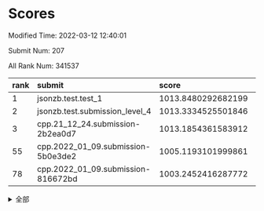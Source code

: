 # Scores

Modified Time: 2022-03-12 12:40:01

Submit Num: 207

All Rank Num: 341537

| rank |               submit               |       score        |       sigma        | pk_num |
| :--- | :--------------------------------- | :----------------- | :----------------- | :----- |
| 1    | jsonzb.test.test_1                 | 1013.8480292682199 | 0.7956341317174966 | 6603   |
| 2    | jsonzb.test.submission_level_4     | 1013.3334525501846 | 0.7970264969474118 | 6601   |
| 3    | cpp.21_12_24.submission-2b2ea0d7   | 1013.1854361583912 | 0.7995883571228876 | 6606   |
| 55   | cpp.2022_01_09.submission-5b0e3de2 | 1005.1193101999861 | 0.7096118209232469 | 6599   |
| 78   | cpp.2022_01_09.submission-816672bd | 1003.2452416287772 | 0.7206344069524523 | 6599   |


<details>
<summary>全部</summary>

| rank |                 submit                 |       score        |       sigma        | pk_num |
| :--- | :------------------------------------- | :----------------- | :----------------- | :----- |
| 1    | jsonzb.test.test_1                     | 1013.8480292682199 | 0.7956341317174966 | 6603   |
| 2    | jsonzb.test.submission_level_4         | 1013.3334525501846 | 0.7970264969474118 | 6601   |
| 3    | cpp.21_12_24.submission-2b2ea0d7       | 1013.1854361583912 | 0.7995883571228876 | 6606   |
| 4    | gobigger.level_3.submission_level_3_5  | 1012.1637837228595 | 0.8009219111943687 | 6602   |
| 5    | gobigger.level_3.submission_level_3_36 | 1011.593284167677  | 0.7695243229390079 | 6598   |
| 6    | gobigger.level_3.submission_level_3_19 | 1011.569898813813  | 0.7667569035844978 | 6598   |
| 7    | gobigger.level_3.submission_level_3_31 | 1011.3824559464709 | 0.760425317904899  | 6598   |
| 8    | gobigger.level_3.submission_level_3_15 | 1011.1139449847115 | 0.7709003310943261 | 6600   |
| 9    | gobigger.level_3.submission_level_3_3  | 1011.020304129484  | 0.7581643168400607 | 6603   |
| 10   | gobigger.level_3.submission_level_3_46 | 1010.8926041054659 | 0.7791981692912138 | 6593   |
| 11   | gobigger.level_3.submission_level_3_34 | 1010.8873435718796 | 0.7752007263925961 | 6594   |
| 12   | gobigger.level_3.submission_level_3_6  | 1010.8648017438068 | 0.7651913274648657 | 6603   |
| 13   | gobigger.level_3.submission_level_3_7  | 1010.8609675777689 | 0.7855816435268737 | 6604   |
| 14   | gobigger.level_3.submission_level_3_27 | 1010.7027912725295 | 0.7772589153367607 | 6593   |
| 15   | gobigger.level_3.submission_level_3_11 | 1010.6949508749727 | 0.7852193636033875 | 6594   |
| 16   | gobigger.level_3.submission_level_3_2  | 1010.5834651923383 | 0.739311337495907  | 6603   |
| 17   | gobigger.level_3.submission_level_3_23 | 1010.5768350096232 | 0.7555276178484994 | 6600   |
| 18   | gobigger.level_3.submission_level_3_14 | 1010.5664944108213 | 0.7585373976127237 | 6605   |
| 19   | gobigger.level_3.submission_level_3_21 | 1010.5233395077336 | 0.7624755508087294 | 6601   |
| 20   | gobigger.level_3.submission_level_3_42 | 1010.5119962830032 | 0.7597327727413817 | 6600   |
| 21   | gobigger.level_3.submission_level_3_49 | 1010.4621499034048 | 0.7802856459936693 | 6602   |
| 22   | gobigger.level_3.submission_level_3_18 | 1010.3611860739813 | 0.7577348222401313 | 6597   |
| 23   | gobigger.level_3.submission_level_3_41 | 1010.1756972143575 | 0.7660588254825103 | 6596   |
| 24   | gobigger.level_3.submission_level_3_35 | 1010.1666609315347 | 0.7621093909842357 | 6599   |
| 25   | gobigger.level_3.submission_level_3_24 | 1010.1606856505985 | 0.7436517816186512 | 6601   |
| 26   | gobigger.level_3.submission_level_3_10 | 1010.1454836969965 | 0.7466631751281841 | 6602   |
| 27   | gobigger.level_3.submission_level_3_30 | 1010.0794080589036 | 0.7538683718470717 | 6603   |
| 28   | gobigger.level_3.submission_level_3_45 | 1010.0599670088703 | 0.7526827732792842 | 6600   |
| 29   | gobigger.level_3.submission_level_3_9  | 1010.0582482939369 | 0.7519149433860385 | 6597   |
| 30   | gobigger.level_3.submission_level_3_37 | 1010.0067201996635 | 0.777209754189535  | 6598   |
| 31   | gobigger.level_3.submission_level_3_47 | 1009.9957924389769 | 0.7680426983814376 | 6603   |
| 32   | gobigger.level_3.submission_level_3_0  | 1009.9562193907383 | 0.7451039482533585 | 6596   |
| 33   | gobigger.level_3.submission_level_3_20 | 1009.955944764318  | 0.7694857729572702 | 6600   |
| 34   | gobigger.level_3.submission_level_3_1  | 1009.8917871016747 | 0.7425080888343255 | 6594   |
| 35   | gobigger.level_3.submission_level_3_48 | 1009.7954311503808 | 0.7800914050308532 | 6596   |
| 36   | gobigger.level_3.submission_level_3_16 | 1009.755143051509  | 0.7663810796137186 | 6597   |
| 37   | gobigger.level_3.submission_level_3_40 | 1009.6276435301542 | 0.7765579524015259 | 6601   |
| 38   | gobigger.level_3.submission_level_3_25 | 1009.6163839474233 | 0.7439891070402905 | 6599   |
| 39   | gobigger.level_3.submission_level_3_13 | 1009.5607582882274 | 0.7734037155075734 | 6601   |
| 40   | gobigger.level_3.submission_level_3_29 | 1009.5165356816663 | 0.7895618495677897 | 6598   |
| 41   | gobigger.level_3.submission_level_3_12 | 1009.4870054783779 | 0.7440530462522141 | 6597   |
| 42   | gobigger.level_3.submission_level_3_4  | 1009.4430207150434 | 0.7658354652057584 | 6599   |
| 43   | gobigger.level_3.submission_level_3_39 | 1009.4336457903256 | 0.750693976759019  | 6600   |
| 44   | gobigger.level_3.submission_level_3_22 | 1009.4210916377269 | 0.733546986174817  | 6598   |
| 45   | gobigger.level_3.submission_level_3_26 | 1009.3990630759074 | 0.7379187039502824 | 6604   |
| 46   | gobigger.level_3.submission_level_3_43 | 1009.3193218419668 | 0.7631900207216414 | 6600   |
| 47   | gobigger.level_3.submission_level_3_32 | 1009.3091925842946 | 0.7520085326678944 | 6597   |
| 48   | gobigger.level_3.submission_level_3_38 | 1009.2255583395523 | 0.7438321015917703 | 6596   |
| 49   | gobigger.level_3.submission_level_3_33 | 1009.148464426431  | 0.7672776795451498 | 6601   |
| 50   | gobigger.level_3.submission_level_3_17 | 1009.1354509210502 | 0.7470234105383502 | 6603   |
| 51   | gobigger.level_3.submission_level_3_44 | 1008.9824794817541 | 0.7621982491894965 | 6604   |
| 52   | gobigger.level_3.submission_level_3_8  | 1008.930052616049  | 0.7481348699486309 | 6599   |
| 53   | gobigger.level_3.submission_level_3_28 | 1008.616951673433  | 0.7379987870875306 | 6599   |
| 54   | gobigger.level_1.submission_level_1_29 | 1005.1567588392315 | 0.7355595473549296 | 6599   |
| 55   | cpp.2022_01_09.submission-5b0e3de2     | 1005.1193101999861 | 0.7096118209232469 | 6599   |
| 56   | gobigger.level_1.submission_level_1_21 | 1004.9757439806923 | 0.7216704032461236 | 6597   |
| 57   | gobigger.level_1.submission_level_1_28 | 1004.563167914699  | 0.7313090076699805 | 6594   |
| 58   | gobigger.level_1.submission_level_1_3  | 1004.3728099301532 | 0.7272476121969443 | 6599   |
| 59   | gobigger.level_1.submission_level_1_11 | 1004.2814539567865 | 0.7257344850829359 | 6597   |
| 60   | gobigger.level_1.submission_level_1_35 | 1003.9471134500864 | 0.7240822308165256 | 6598   |
| 61   | gobigger.level_1.submission_level_1_0  | 1003.8763618804296 | 0.7163120412307301 | 6603   |
| 62   | gobigger.level_1.submission_level_1_31 | 1003.8482768362287 | 0.7171639806559315 | 6602   |
| 63   | gobigger.level_1.submission_level_1_16 | 1003.8057470528474 | 0.7119954057408844 | 6598   |
| 64   | gobigger.level_1.submission_level_1_1  | 1003.7820335745707 | 0.7174208810062562 | 6601   |
| 65   | gobigger.level_1.submission_level_1_49 | 1003.6695987517573 | 0.7347667225875412 | 6600   |
| 66   | gobigger.level_1.submission_level_1_13 | 1003.6378287203248 | 0.7154197631506625 | 6600   |
| 67   | gobigger.level_1.submission_level_1_17 | 1003.6208367361585 | 0.7168736546037634 | 6597   |
| 68   | gobigger.level_1.submission_level_1_14 | 1003.611878441414  | 0.7164554106943006 | 6599   |
| 69   | gobigger.level_1.submission_level_1_2  | 1003.5349051424729 | 0.7057284897046565 | 6605   |
| 70   | gobigger.level_1.submission_level_1_43 | 1003.5157145196458 | 0.7221782324526003 | 6599   |
| 71   | gobigger.level_1.submission_level_1_47 | 1003.5043246782484 | 0.7201567735516875 | 6594   |
| 72   | gobigger.level_1.submission_level_1_27 | 1003.4946481221644 | 0.7183846920686862 | 6599   |
| 73   | gobigger.level_1.submission_level_1_19 | 1003.4070594550423 | 0.710439636837691  | 6599   |
| 74   | gobigger.level_1.submission_level_1_40 | 1003.3751196784752 | 0.7219849284393842 | 6604   |
| 75   | gobigger.level_1.submission_level_1_42 | 1003.355043774052  | 0.7201610494923492 | 6600   |
| 76   | gobigger.level_1.submission_level_1_7  | 1003.3420662605597 | 0.7100294969079227 | 6602   |
| 77   | gobigger.level_1.submission_level_1_41 | 1003.2624913461872 | 0.7102191790948714 | 6596   |
| 78   | cpp.2022_01_09.submission-816672bd     | 1003.2452416287772 | 0.7206344069524523 | 6599   |
| 79   | gobigger.level_1.submission_level_1_32 | 1003.2448546757903 | 0.7116906993672232 | 6603   |
| 80   | gobigger.level_1.submission_level_1_45 | 1003.2438097756888 | 0.704209282185134  | 6601   |
| 81   | gobigger.level_1.submission_level_1_36 | 1003.1666099151746 | 0.7050453417859924 | 6599   |
| 82   | gobigger.level_1.submission_level_1_25 | 1003.1074430943651 | 0.7189081299031405 | 6601   |
| 83   | gobigger.level_1.submission_level_1_34 | 1003.0987321981972 | 0.7092435333553764 | 6604   |
| 84   | gobigger.level_1.submission_level_1_23 | 1003.0637704259419 | 0.7185740278864194 | 6598   |
| 85   | gobigger.level_1.submission_level_1_24 | 1003.0199432743473 | 0.7226636709153667 | 6600   |
| 86   | gobigger.level_1.submission_level_1_5  | 1002.9792379951466 | 0.722770867078199  | 6602   |
| 87   | gobigger.level_1.submission_level_1_33 | 1002.9371125487737 | 0.7132420019628497 | 6603   |
| 88   | gobigger.level_1.submission_level_1_37 | 1002.9136366863801 | 0.7128938794895824 | 6598   |
| 89   | gobigger.level_1.submission_level_1_39 | 1002.8716554516438 | 0.7118639482885454 | 6601   |
| 90   | gobigger.level_1.submission_level_1_18 | 1002.8678848298764 | 0.7247401196180404 | 6599   |
| 91   | gobigger.level_1.submission_level_1_44 | 1002.86375838511   | 0.7144790750170518 | 6603   |
| 92   | gobigger.level_1.submission_level_1_8  | 1002.8074281866416 | 0.718193064798743  | 6601   |
| 93   | gobigger.level_1.submission_level_1_46 | 1002.750411759743  | 0.7208894432898914 | 6599   |
| 94   | gobigger.level_1.submission_level_1_26 | 1002.6635174852854 | 0.7252492811029188 | 6599   |
| 95   | gobigger.level_1.submission_level_1_22 | 1002.5949174278485 | 0.716573089600746  | 6603   |
| 96   | gobigger.level_1.submission_level_1_6  | 1002.4865202467201 | 0.7168066336864756 | 6603   |
| 97   | gobigger.level_1.submission_level_1_15 | 1002.4363610436635 | 0.711472279548153  | 6599   |
| 98   | gobigger.level_1.submission_level_1_30 | 1002.4317135041782 | 0.7200872536745216 | 6599   |
| 99   | gobigger.level_1.submission_level_1_12 | 1002.300967111789  | 0.712251942861156  | 6607   |
| 100  | gobigger.level_1.submission_level_1_48 | 1002.2651379490381 | 0.7151112113826664 | 6600   |
| 101  | gobigger.level_1.submission_level_1_9  | 1002.0114275914052 | 0.70736719952441   | 6596   |
| 102  | gobigger.level_1.submission_level_1_4  | 1001.9763642016693 | 0.7145776272485571 | 6599   |
| 103  | gobigger.level_1.submission_level_1_10 | 1001.8259671574862 | 0.7100378852110947 | 6603   |
| 104  | gobigger.level_1.submission_level_1_20 | 1001.6844572072124 | 0.7147975388200614 | 6594   |
| 105  | gobigger.level_1.submission_level_1_38 | 1001.5366278447798 | 0.7178772874992516 | 6595   |
| 106  | gobigger.random.submission_random_17   | 998.0343866625826  | 0.7138510068152977 | 6600   |
| 107  | gobigger.random.submission_random_42   | 997.1237435828949  | 0.7203548683651098 | 6601   |
| 108  | gobigger.random.submission_random_34   | 997.0486162536934  | 0.7126184954055262 | 6603   |
| 109  | gobigger.random.submission_random_9    | 997.0334129293171  | 0.7007180733557383 | 6593   |
| 110  | gobigger.random.submission_random_31   | 996.9167840349463  | 0.7044447059893116 | 6597   |
| 111  | gobigger.random.submission_random_11   | 996.8671033983744  | 0.7131458559001715 | 6601   |
| 112  | gobigger.random.submission_random_40   | 996.8591045598259  | 0.7003221352284668 | 6598   |
| 113  | gobigger.random.submission_random_16   | 996.8290384192435  | 0.7242088672843936 | 6598   |
| 114  | gobigger.random.submission_random_48   | 996.7161266125725  | 0.6934768533221635 | 6598   |
| 115  | gobigger.random.submission_random_38   | 996.6856016691447  | 0.71374254896482   | 6600   |
| 116  | gobigger.random.submission_random_21   | 996.660415531379   | 0.7063455949343802 | 6597   |
| 117  | gobigger.random.submission_random_39   | 996.6430959828203  | 0.7175362262704021 | 6600   |
| 118  | gobigger.random.submission_random_10   | 996.5421018098355  | 0.7069244519678477 | 6597   |
| 119  | gobigger.random.submission_random_35   | 996.5132341789857  | 0.7027156273978326 | 6601   |
| 120  | gobigger.random.submission_random_3    | 996.4863173825498  | 0.7041222158077451 | 6598   |
| 121  | gobigger.random.submission_random_6    | 996.3840296550864  | 0.7119340339901138 | 6600   |
| 122  | gobigger.random.submission_random_7    | 996.3657215403326  | 0.7107088423846373 | 6605   |
| 123  | gobigger.random.submission_random_43   | 996.360782530569   | 0.7162001959240728 | 6600   |
| 124  | gobigger.random.submission_random_41   | 996.3491364142836  | 0.7082264757055481 | 6602   |
| 125  | gobigger.random.submission_random_36   | 996.2781329098574  | 0.6988881257700291 | 6600   |
| 126  | gobigger.random.submission_random_26   | 996.2215371664023  | 0.7086453644832237 | 6603   |
| 127  | gobigger.random.submission_random_14   | 996.2036130020804  | 0.713126670458717  | 6599   |
| 128  | gobigger.random.submission_random_27   | 996.200755684057   | 0.7044528684890927 | 6599   |
| 129  | gobigger.random.submission_random_45   | 996.19130682176    | 0.7107618195945027 | 6602   |
| 130  | gobigger.random.submission_random_28   | 996.0752576006677  | 0.7116041202404306 | 6599   |
| 131  | gobigger.random.submission_random_19   | 996.069831368894   | 0.7016664677437578 | 6601   |
| 132  | gobigger.random.submission_random_49   | 995.9002412545193  | 0.7180954879562209 | 6604   |
| 133  | gobigger.random.submission_random_24   | 995.8887901103769  | 0.7096063828592677 | 6601   |
| 134  | gobigger.random.submission_random_15   | 995.8677162760771  | 0.7147948129635754 | 6600   |
| 135  | gobigger.random.submission_random_4    | 995.86484240051    | 0.7011160403478072 | 6598   |
| 136  | gobigger.random.submission_random_25   | 995.8294277460154  | 0.7252809137334166 | 6597   |
| 137  | gobigger.random.submission_random_37   | 995.7924430272211  | 0.7090968879964147 | 6596   |
| 138  | gobigger.random.submission_random_29   | 995.7475286035574  | 0.7107266424956483 | 6598   |
| 139  | gobigger.random.submission_random_13   | 995.6886622256948  | 0.7093938085854588 | 6597   |
| 140  | gobigger.random.submission_random_46   | 995.5242930714091  | 0.7061555261505048 | 6597   |
| 141  | gobigger.random.submission_random_47   | 995.5132609096688  | 0.7043986440818868 | 6598   |
| 142  | gobigger.random.submission_random_32   | 995.511967222225   | 0.7142924072778007 | 6596   |
| 143  | gobigger.random.submission_random_33   | 995.5076298180315  | 0.7041615346768918 | 6600   |
| 144  | gobigger.random.submission_random_0    | 995.4567086032473  | 0.7273474458890323 | 6603   |
| 145  | gobigger.random.submission_random_44   | 995.4513583544783  | 0.700900288001538  | 6604   |
| 146  | gobigger.random.submission_random_30   | 995.3886584620639  | 0.7000864037088685 | 6604   |
| 147  | gobigger.random.submission_random_8    | 995.2846140550402  | 0.7193093959241336 | 6600   |
| 148  | gobigger.random.submission_random_5    | 995.2669759367865  | 0.724732711902036  | 6603   |
| 149  | gobigger.random.submission_random_18   | 995.1808765781277  | 0.7183509142345719 | 6600   |
| 150  | gobigger.random.submission_random_22   | 995.0772625716462  | 0.7070213243742801 | 6595   |
| 151  | gobigger.random.submission_random_20   | 995.011788242909   | 0.7159190759097084 | 6600   |
| 152  | gobigger.random.submission_random_12   | 995.0093466546015  | 0.7336681173056188 | 6603   |
| 153  | gobigger.random.submission_random_23   | 994.8647749673925  | 0.7067251650441012 | 6603   |
| 154  | gobigger.random.submission_random_2    | 994.8642502325761  | 0.732049117785536  | 6597   |
| 155  | gobigger.random.submission_random_1    | 994.6321237349391  | 0.713055448490277  | 6599   |
| 156  | gobigger.level_2.submission_level_2_17 | 994.2200789496897  | 0.7381107697686321 | 6601   |
| 157  | gobigger.level_2.submission_level_2_25 | 994.0796420307329  | 0.7507458698183184 | 6602   |
| 158  | gobigger.level_2.submission_level_2_9  | 993.6919825265531  | 0.7361300509024777 | 6603   |
| 159  | gobigger.level_2.submission_level_2_3  | 993.6273808131425  | 0.7237724368677199 | 6603   |
| 160  | gobigger.level_2.submission_level_2_21 | 993.4209265386069  | 0.7180648969410707 | 6595   |
| 161  | gobigger.level_2.submission_level_2_14 | 993.385510468522   | 0.7623633679009613 | 6600   |
| 162  | gobigger.level_2.submission_level_2_15 | 993.1182511370138  | 0.7445469847771299 | 6598   |
| 163  | gobigger.level_2.submission_level_2_23 | 992.9991611707828  | 0.7449018897689514 | 6600   |
| 164  | gobigger.level_2.submission_level_2_43 | 992.8139042217741  | 0.7177199169659696 | 6597   |
| 165  | gobigger.level_2.submission_level_2_2  | 992.7959191603302  | 0.7336524670247557 | 6600   |
| 166  | gobigger.level_2.submission_level_2_4  | 992.7572365258029  | 0.7296601671369232 | 6604   |
| 167  | gobigger.level_2.submission_level_2_34 | 992.7529170944892  | 0.7384128507455905 | 6601   |
| 168  | gobigger.level_2.submission_level_2_47 | 992.7313749093137  | 0.7392658236611508 | 6597   |
| 169  | gobigger.level_2.submission_level_2_45 | 992.6106462239417  | 0.7443519530184004 | 6600   |
| 170  | gobigger.level_2.submission_level_2_6  | 992.6006830870299  | 0.7332292437675505 | 6602   |
| 171  | gobigger.level_2.submission_level_2_26 | 992.590014738228   | 0.7444356413997562 | 6600   |
| 172  | gobigger.level_2.submission_level_2_16 | 992.5021481201428  | 0.7438388185131156 | 6593   |
| 173  | gobigger.level_2.submission_level_2_38 | 992.4878699309124  | 0.7283688437869299 | 6599   |
| 174  | gobigger.level_2.submission_level_2_48 | 992.4553717041625  | 0.757611461150336  | 6596   |
| 175  | gobigger.level_2.submission_level_2_24 | 992.3604457966641  | 0.7371076502786954 | 6600   |
| 176  | gobigger.level_2.submission_level_2_49 | 992.2275090422612  | 0.7403519609424268 | 6601   |
| 177  | gobigger.level_2.submission_level_2_8  | 992.110347613631   | 0.7692629635428877 | 6595   |
| 178  | gobigger.level_2.submission_level_2_5  | 992.1000057829928  | 0.7560805638868342 | 6601   |
| 179  | gobigger.level_2.submission_level_2_41 | 992.0802323716453  | 0.7584078760709486 | 6595   |
| 180  | gobigger.level_2.submission_level_2_27 | 992.0323845837153  | 0.7392639837473389 | 6598   |
| 181  | gobigger.level_2.submission_level_2_7  | 991.9958289467489  | 0.7391269832288881 | 6599   |
| 182  | gobigger.level_2.submission_level_2_35 | 991.9850537759157  | 0.7326883434179097 | 6604   |
| 183  | gobigger.level_2.submission_level_2_11 | 991.785054823211   | 0.7424416224411897 | 6603   |
| 184  | gobigger.level_2.submission_level_2_10 | 991.6589952676535  | 0.7528196699006072 | 6601   |
| 185  | gobigger.level_2.submission_level_2_30 | 991.6457058553464  | 0.7288943177957762 | 6601   |
| 186  | gobigger.level_2.submission_level_2_42 | 991.5758193962807  | 0.7540046189978746 | 6597   |
| 187  | gobigger.level_2.submission_level_2_19 | 991.5665928507221  | 0.7572240190354003 | 6605   |
| 188  | gobigger.level_2.submission_level_2_33 | 991.5627005677634  | 0.7301666415072179 | 6603   |
| 189  | gobigger.level_2.submission_level_2_29 | 991.5548452406957  | 0.7338567377263242 | 6598   |
| 190  | gobigger.level_2.submission_level_2_39 | 991.4609036464379  | 0.7464600719535137 | 6603   |
| 191  | gobigger.level_2.submission_level_2_12 | 991.4242735798665  | 0.7527444646180607 | 6597   |
| 192  | gobigger.level_2.submission_level_2_31 | 991.4205899295852  | 0.743272600978798  | 6598   |
| 193  | gobigger.level_2.submission_level_2_20 | 991.3614791819505  | 0.7540594785929321 | 6600   |
| 194  | gobigger.level_2.submission_level_2_40 | 991.2820280688311  | 0.7616851565170941 | 6602   |
| 195  | gobigger.level_2.submission_level_2_18 | 991.2101672024595  | 0.7419974603434807 | 6606   |
| 196  | gobigger.level_2.submission_level_2_44 | 991.1697207715141  | 0.782072702492429  | 6602   |
| 197  | gobigger.level_2.submission_level_2_22 | 991.1312924884548  | 0.765673278514378  | 6601   |
| 198  | gobigger.level_2.submission_level_2_1  | 991.077318546378   | 0.7498444095224792 | 6599   |
| 199  | gobigger.level_2.submission_level_2_32 | 991.0311744903464  | 0.7534278838453337 | 6598   |
| 200  | gobigger.level_2.submission_level_2_13 | 990.92869401799    | 0.7536600917718665 | 6600   |
| 201  | gobigger.level_2.submission_level_2_0  | 990.8394451833207  | 0.7524472335763974 | 6599   |
| 202  | gobigger.level_2.submission_level_2_28 | 990.7684599505777  | 0.751626720331257  | 6597   |
| 203  | gobigger.level_2.submission_level_2_36 | 990.359961245364   | 0.7504824187519368 | 6601   |
| 204  | gobigger.level_2.submission_level_2_46 | 990.2390304736593  | 0.7599607518285313 | 6599   |
| 205  | gobigger.level_2.submission_level_2_37 | 990.1293862494803  | 0.7645256556766697 | 6600   |
| 206  | gobigger.none.submission_none_1        | 978.1330204480813  | 1.2693607989028655 | 6602   |
| 207  | gobigger.none.submission_none_0        | 977.1959141524355  | 1.3535956206804682 | 6605   |

</details>